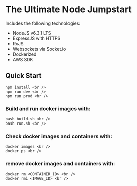 # The Ultimate Node Jumpstart
Includes the following technologies:
- NodeJS v6.3.1 LTS
- ExpressJS with HTTPS
- RxJS
- Websockets via Socket.io
- Dockerized
- AWS SDK

## Quick Start
```
npm install <br />
npm run dev <br />
npm run prod <br />
```

### Build and run docker images with:
```
bash build.sh <br />
bash run.sh <br />
```

### Check docker images and containers with:
```
docker images <br />
docker ps <br />
```

### remove docker images and containers with:
```
docker rm <CONTAINER_ID> <br />
docker rmi <IMAGE_ID> <br />
```
